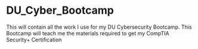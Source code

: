 # DU_Cyber_Bootcamp
This will contain all the work I use for my DU Cybersecurity Bootcamp. 
This Bootcamp will teach me the materials required to get my CompTIA Security+ Certification
